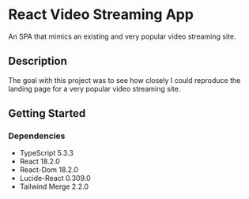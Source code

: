 # React Video Streaming App

An SPA that mimics an existing and very popular video streaming site.

## Description

The goal with this project was to see how closely I could reproduce the landing page for a very popular video streaming site.

## Getting Started

### Dependencies

- TypeScript 5.3.3
- React 18.2.0
- React-Dom 18.2.0
- Lucide-React 0.309.0
- Tailwind Merge 2.2.0
  
